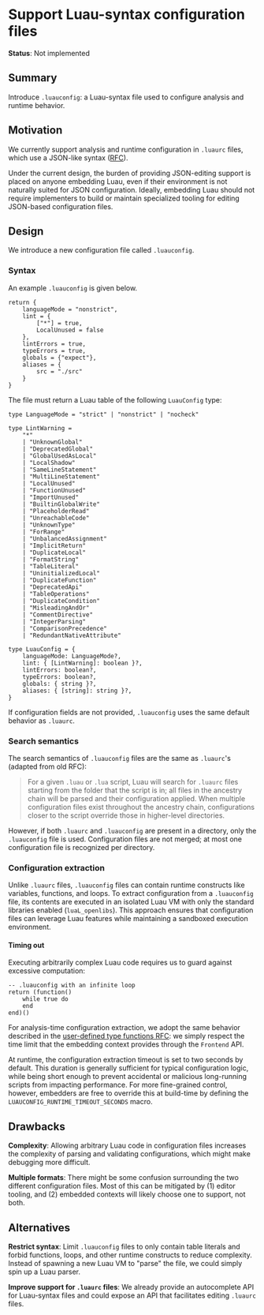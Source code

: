 # Support Luau-syntax configuration files

**Status**: Not implemented

## Summary

Introduce `.luauconfig`: a Luau-syntax file used to configure analysis and runtime behavior.

## Motivation

We currently support analysis and runtime configuration in `.luaurc` files, which use a JSON-like syntax ([RFC](https://rfcs.luau.org/config-luaurc)).

Under the current design, the burden of providing JSON-editing support is placed on anyone embedding Luau, even if their environment is not naturally suited for JSON configuration.
Ideally, embedding Luau should not require implementers to build or maintain specialized tooling for editing JSON-based configuration files.

## Design

We introduce a new configuration file called `.luauconfig`.

### Syntax

An example `.luauconfig` is given below.

```luau
return {
    languageMode = "nonstrict",
    lint = {
        ["*"] = true,
        LocalUnused = false
    },
    lintErrors = true,
    typeErrors = true,
    globals = {"expect"},
    aliases = {
        src = "./src"
    }
}
```

The file must return a Luau table of the following `LuauConfig` type:
```luau
type LanguageMode = "strict" | "nonstrict" | "nocheck"

type LintWarning =
    "*"
    | "UnknownGlobal"
    | "DeprecatedGlobal"
    | "GlobalUsedAsLocal"
    | "LocalShadow"
    | "SameLineStatement"
    | "MultiLineStatement"
    | "LocalUnused"
    | "FunctionUnused"
    | "ImportUnused"
    | "BuiltinGlobalWrite"
    | "PlaceholderRead"
    | "UnreachableCode"
    | "UnknownType"
    | "ForRange"
    | "UnbalancedAssignment"
    | "ImplicitReturn"
    | "DuplicateLocal"
    | "FormatString"
    | "TableLiteral"
    | "UninitializedLocal"
    | "DuplicateFunction"
    | "DeprecatedApi"
    | "TableOperations"
    | "DuplicateCondition"
    | "MisleadingAndOr"
    | "CommentDirective"
    | "IntegerParsing"
    | "ComparisonPrecedence"
    | "RedundantNativeAttribute"

type LuauConfig = {
    languageMode: LanguageMode?,
    lint: { [LintWarning]: boolean }?,
    lintErrors: boolean?,
    typeErrors: boolean?,
    globals: { string }?,
    aliases: { [string]: string }?,
}
```

If configuration fields are not provided, `.luauconfig` uses the same default behavior as `.luaurc`.

### Search semantics

The search semantics of `.luauconfig` files are the same as `.luaurc`'s (adapted from old RFC):

> For a given `.luau` or `.lua` script, Luau will search for `.luaurc` files starting from the folder that the script is in; all files in the ancestry chain will be parsed and their configuration applied.
> When multiple configuration files exist throughout the ancestry chain, configurations closer to the script override those in higher-level directories.

However, if both `.luaurc` and `.luauconfig` are present in a directory, only the `.luauconfig` file is used.
Configuration files are not merged; at most one configuration file is recognized per directory.

### Configuration extraction

Unlike `.luaurc` files, `.luauconfig` files can contain runtime constructs like variables, functions, and loops.
To extract configuration from a `.luauconfig` file, its contents are executed in an isolated Luau VM with only the standard libraries enabled (`luaL_openlibs`).
This approach ensures that configuration files can leverage Luau features while maintaining a sandboxed execution environment.

#### Timing out

Executing arbitrarily complex Luau code requires us to guard against excessive computation:
```luau
-- .luauconfig with an infinite loop
return (function()
    while true do
    end
end)()
```

For analysis-time configuration extraction, we adopt the same behavior described in the [user-defined type functions RFC](https://rfcs.luau.org/user-defined-type-functions.html): we simply respect the time limit that the embedding context provides through the `Frontend` API.

At runtime, the configuration extraction timeout is set to two seconds by default.
This duration is generally sufficient for typical configuration logic, while being short enough to prevent accidental or malicious long-running scripts from impacting performance.
For more fine-grained control, however, embedders are free to override this at build-time by defining the `LUAUCONFIG_RUNTIME_TIMEOUT_SECONDS` macro.

## Drawbacks

**Complexity**: Allowing arbitrary Luau code in configuration files increases the complexity of parsing and validating configurations, which might make debugging more difficult.

**Multiple formats**: There might be some confusion surrounding the two different configuration files.
Most of this can be mitigated by (1) editor tooling, and (2) embedded contexts will likely choose one to support, not both.

## Alternatives

**Restrict syntax**: Limit `.luauconfig` files to only contain table literals and forbid functions, loops, and other runtime constructs to reduce complexity.
Instead of spawning a new Luau VM to "parse" the file, we could simply spin up a Luau parser.

**Improve support for `.luaurc` files**: We already provide an autocomplete API for Luau-syntax files and could expose an API that facilitates editing `.luaurc` files.
